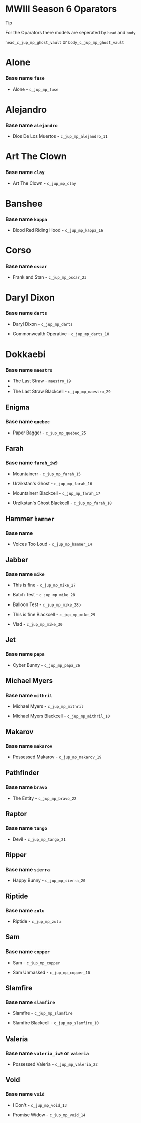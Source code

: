 # MWIII Season 6 Oparators  
> [!TIP]
> For the Oparators there models are seperated by `head` and `body`
>
> `head_c_jup_mp_ghost_vault` or `body_c_jup_mp_ghost_vault`


# Alone 
### Base name `fuse`
- Alone - `c_jup_mp_fuse`


# Alejandro
### Base name `alejandro` 
- Dios De Los Muertos - `c_jup_mp_alejandro_11`


# Art The Clown
### Base name `clay`
- Art The Clown - `c_jup_mp_clay`

# Banshee
### Base name `kappa`
- Blood Red Riding Hood  - `c_jup_mp_kappa_16`


# Corso
### Base name `oscar`
- Frank and Stan - `c_jup_mp_oscar_23`


# Daryl Dixon 
### Base name `darts`
- Daryl Dixon - `c_jup_mp_darts`

- Commonwealth Operative - `c_jup_mp_darts_10`


# Dokkaebi
### Base name `maestro`
- The Last Straw - `maestro_19`
- 
- The Last Straw Blackcell - `c_jup_mp_maestro_29`


## Enigma
### Base name `quebec`
- Paper Bagger - `c_jup_mp_quebec_25`


## Farah
### Base name `farah_iw9`
- Mountainerr - `c_jup_mp_farah_15`

- Urzikstan's Ghost - `c_jup_mp_farah_16`

- Mountainerr Blackcell - `c_jup_mp_farah_17`

- Urzikstan's Ghost Blackcell - `c_jup_mp_farah_18`


## Hammer `hammer`
### Base name 
- Voices Too Loud - `c_jup_mp_hammer_14`


## Jabber 
### Base name `mike`
- This is fine - `c_jup_mp_mike_27`

- Batch Test - `c_jup_mp_mike_28`

- Balloon Test - `c_jup_mp_mike_28b`

- This is fine Blackcell - `c_jup_mp_mike_29`

- Vlad - `c_jup_mp_mike_30`


## Jet
### Base name `papa`
- Cyber Bunny - `c_jup_mp_papa_26`


## Michael Myers 
### Base name `mithril`
- Michael Myers - `c_jup_mp_mithril`

- Michael Myers Blackcell - `c_jup_mp_mithril_10`


## Makarov 
### Base name `makarov`
- Possessed Makarov - `c_jup_mp_makarov_19`


## Pathfinder
### Base name `bravo`
- The Entity - `c_jup_mp_bravo_22`


## Raptor
### Base name `tango`
- Devil - `c_jup_mp_tango_21`


## Ripper
### Base name `sierra`
- Happy Bunny - `c_jup_mp_sierra_20`


## Riptide
### Base name `zulu`
- Riptide - `c_jup_mp_zulu`


## Sam 
### Base name `copper`
- Sam - `c_jup_mp_copper`

- Sam Unmasked - `c_jup_mp_copper_10`


## Slamfire
### Base name `slamfire`
- Slamfire - `c_jup_mp_slamfire`

- Slamfire Blackcell - `c_jup_mp_slamfire_10`


## Valeria
### Base name `valeria_iw9` or `valeria`
- Possessed Valeria - `c_jup_mp_valeria_22` 


## Void 
### Base name `void`
- I Don't - `c_jup_mp_void_13`

- Promise Widow - `c_jup_mp_void_14`
